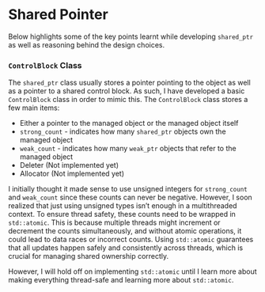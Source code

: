 # Shared Pointer
Below highlights some of the key points learnt while developing `shared_ptr` as well as reasoning behind the design choices.

### `ControlBlock` Class
The `shared_ptr` class usually stores a pointer pointing to the object as well as a pointer to a shared control block. As such, I have developed a basic `ControlBlock` class in order to mimic this. The `ControlBlock` class stores a few main items:
- Either a pointer to the managed object or the managed object itself
- `strong_count` - indicates how many `shared_ptr` objects own the managed object
- `weak_count` - indicates how many `weak_ptr` objects that refer to the managed object
- Deleter (Not implemented yet)
- Allocator (Not implemented yet)

I initially thought it made sense to use unsigned integers for `strong_count` and `weak_count` since these counts can never be negative. However, I soon realized that just using unsigned types isn’t enough in a multithreaded context. To ensure thread safety, these counts need to be wrapped in `std::atomic`. This is because multiple threads might increment or decrement the counts simultaneously, and without atomic operations, it could lead to data races or incorrect counts. Using `std::atomic` guarantees that all updates happen safely and consistently across threads, which is crucial for managing shared ownership correctly.

However, I will hold off on implementing `std::atomic` until I learn more about making everything thread-safe and learning more about `std::atomic`.